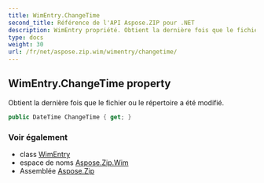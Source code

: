 ```yaml
---
title: WimEntry.ChangeTime
second_title: Référence de l'API Aspose.ZIP pour .NET
description: WimEntry propriété. Obtient la dernière fois que le fichier ou le répertoire a été modifié.
type: docs
weight: 30
url: /fr/net/aspose.zip.wim/wimentry/changetime/
---
```

## WimEntry.ChangeTime property

Obtient la dernière fois que le fichier ou le répertoire a été modifié.

```csharp
public DateTime ChangeTime { get; }
```

### Voir également

* class [WimEntry](../)
* espace de noms [Aspose.Zip.Wim](../../wimentry/)
* Assemblée [Aspose.Zip](../../../)


